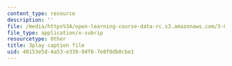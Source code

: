 ```yaml
---
content_type: resource
description: ''
file: /media/https%3A/open-learning-course-data-rc.s3.amazonaws.com/3-091sc-introduction-to-solid-state-chemistry-fall-2010/40153e5d4a53e3309df87e8f0db0cbe1_vPQ9a_xIqRg.srt
file_type: application/x-subrip
resourcetype: Other
title: 3play caption file
uid: 40153e5d-4a53-e330-9df8-7e8f0db0cbe1
---
```


